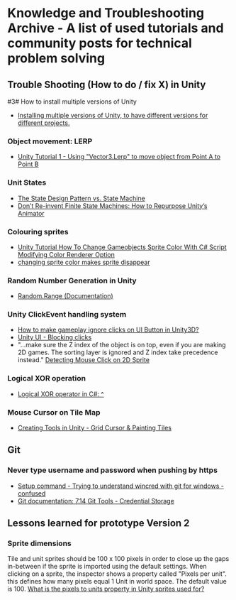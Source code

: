 # Knowledge and Troubleshooting Archive - A list of used tutorials and community posts for technical problem solving

## Trouble Shooting (How to do / fix X) in Unity

#3# How to install multiple versions of Unity
- [Installing multiple versions of Unity, to have different versions for different projects.](https://forum.unity.com/threads/installing-multiple-versions-of-unity-to-have-different-versions-for-different-projects.505556/)

### Object movement: LERP
- [Unity Tutorial 1 - Using "Vector3.Lerp" to move object from Point A to Point B](https://www.youtube.com/watch?v=k9FvVwd5pR4&t=175s&list=PLW5H12krTaY3XhCyksjj8WvtMIvYL5Tzq&index=7)

### Unit States
- [The State Design Pattern vs. State Machine](https://www.codeproject.com/Articles/509234/The-State-Design-Pattern-vs-State-Machine)
- [Don’t Re-invent Finite State Machines: How to Repurpose Unity’s Animator](https://medium.com/the-unity-developers-handbook/dont-re-invent-finite-state-machines-how-to-repurpose-unity-s-animator-7c6c421e5785)

### Colouring sprites
- [Unity Tutorial How To Change Gameobjects Sprite Color With C# Script Modifying Color Renderer Option](https://www.youtube.com/watch?v=J66UkLJHzCY&t=0s&list=PLW5H12krTaY3XhCyksjj8WvtMIvYL5Tzq&index=10)
- [changing sprite color makes sprite disappear](https://answers.unity.com/questions/1144563/changing-sprite-color-makes-sprite-disappear.html)  

### Random Number Generation in Unity
- [Random.Range (Documentation)](https://docs.unity3d.com/ScriptReference/Random.html)  

### Unity ClickEvent handling system
- [How to make gameplay ignore clicks on UI Button in Unity3D?](https://stackoverflow.com/questions/35529940/how-to-make-gameplay-ignore-clicks-on-ui-button-in-unity3d)
- [Unity UI - Blocking clicks](https://www.youtube.com/watch?v=EVZiv7DLU6E)
- "...make sure the Z index of the object is on top, even if you are making 2D games. The sorting layer is ignored and Z index take precedence instead." [Detecting Mouse Click on 2D Sprite](https://answers.unity.com/questions/574830/detecting-mouse-click-on-2d-sprite.html)

### Logical XOR operation
- [Logical XOR operator in C#: ^](http://becdetat.com/logical-xor-operator-in-c.html)

### Mouse Cursor on Tile Map
- [Creating Tools in Unity - Grid Cursor & Painting Tiles](https://www.youtube.com/watch?v=B2s7QNAvrcU)


## Git

### Never type username and password when pushing by https
- [Setup command - Trying to understand wincred with git for windows - confused](https://stackoverflow.com/questions/38333752/trying-to-understand-wincred-with-git-for-windows-confused)
- [Git documentation: 7.14 Git Tools - Credential Storage](https://git-scm.com/book/en/v2/Git-Tools-Credential-Storage)


## Lessons learned for prototype Version 2

### Sprite dimensions
Tile and unit sprites should be 100 x 100 pixels in order to close up the gaps in-between if the sprite is imported using the default settings. When clicking on a sprite, the inspector shows a property called "Pixels per unit". this defines how many pixels equal 1 Unit in world space. The default value is 100.
[What is the pixels to units property in Unity sprites used for?](https://gamedev.stackexchange.com/questions/83433/what-is-the-pixels-to-units-property-in-unity-sprites-used-for)